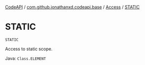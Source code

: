[CodeAPI](../../index.md) / [com.github.jonathanxd.codeapi.base](../index.md) / [Access](index.md) / [STATIC](.)

# STATIC

`STATIC`

Access to static scope.

Java: `Class.ELEMENT`

